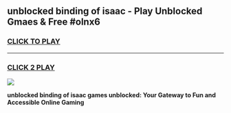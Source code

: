 
## unblocked binding of isaac - Play Unblocked Gmaes & Free #olnx6
<h3>
<a href="https://news.freeplayer.one?title=unblocked_binding_of_isaac&ref=24F">CLICK TO PLAY</a></h3>
<hr>

<h3>
<a href="https://news.freeplayer.one?title=unblocked_binding_of_isaac&ref=24F">CLICK 2 PLAY</a>
  
</h3>

<a href="https://news.freeplayer.one?title=unblocked_binding_of_isaac&ref=24F/"><img src="https://clearcache.store/games.png"></a>


**unblocked binding of isaac games unblocked: Your Gateway to Fun and Accessible Online Gaming**
